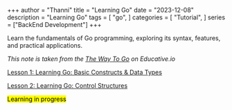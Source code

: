 +++
author = "Thanni"
title = "Learning Go"
date = "2023-12-08"
description = "Learning Go"
tags = [
    "go",
]
categories = [
    "Tutorial",
]
series = ["BackEnd Development"]
+++

Learn the fundamentals of Go programming, exploring its syntax, features, and practical applications.

<!--more-->

_This note is taken from the [The Way To Go](https://www.educative.io/courses/the-way-to-go) on Educative.io_

[Lesson 1: Learning Go: Basic Constructs & Data Types](https://notes.thanni.co/learning-go-basic-constructs-data-types/)

[Lesson 2: Learning Go: Control Structures](https://notes.thanni.co/learning-go-control-structures/)

<mark>Learning in progress</mark>
